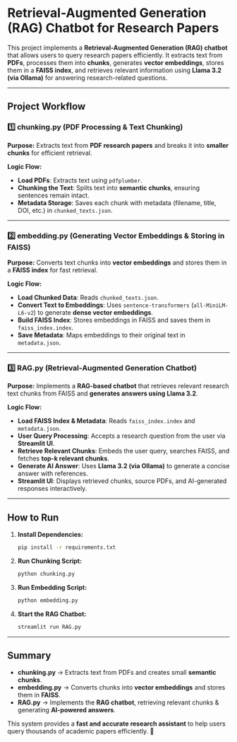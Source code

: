 # Retrieval-Augmented Generation (RAG) Chatbot for Research Papers

This project implements a **Retrieval-Augmented Generation (RAG) chatbot** that allows users to query research papers efficiently. It extracts text from **PDFs**, processes them into **chunks**, generates **vector embeddings**, stores them in a **FAISS index**, and retrieves relevant information using **Llama 3.2 (via Ollama)** for answering research-related questions.

---

## **Project Workflow**

### **1️⃣ chunking.py (PDF Processing & Text Chunking)**

**Purpose:** Extracts text from **PDF research papers** and breaks it into **smaller chunks** for efficient retrieval.

**Logic Flow:**

- **Load PDFs**: Extracts text using `pdfplumber`.
- **Chunking the Text**: Splits text into **semantic chunks**, ensuring sentences remain intact.
- **Metadata Storage**: Saves each chunk with metadata (filename, title, DOI, etc.) in `chunked_texts.json`.

---

### **2️⃣ embedding.py (Generating Vector Embeddings & Storing in FAISS)**

**Purpose:** Converts text chunks into **vector embeddings** and stores them in a **FAISS index** for fast retrieval.

**Logic Flow:**

- **Load Chunked Data**: Reads `chunked_texts.json`.
- **Convert Text to Embeddings**: Uses `sentence-transformers` (`all-MiniLM-L6-v2`) to generate **dense vector embeddings**.
- **Build FAISS Index**: Stores embeddings in FAISS and saves them in `faiss_index.index`.
- **Save Metadata**: Maps embeddings to their original text in `metadata.json`.

---

### **3️⃣ RAG.py (Retrieval-Augmented Generation Chatbot)**

**Purpose:** Implements a **RAG-based chatbot** that retrieves relevant research text chunks from FAISS and **generates answers using Llama 3.2**.

**Logic Flow:**

- **Load FAISS Index & Metadata**: Reads `faiss_index.index` and `metadata.json`.
- **User Query Processing**: Accepts a research question from the user via **Streamlit UI**.
- **Retrieve Relevant Chunks**: Embeds the user query, searches FAISS, and fetches **top-k relevant chunks**.
- **Generate AI Answer**: Uses **Llama 3.2 (via Ollama)** to generate a concise answer with references.
- **Streamlit UI**: Displays retrieved chunks, source PDFs, and AI-generated responses interactively.

---

## **How to Run**

1. **Install Dependencies:**

   ```bash
   pip install -r requirements.txt
   ```

2. **Run Chunking Script:**

   ```bash
   python chunking.py
   ```

3. **Run Embedding Script:**

   ```bash
   python embedding.py
   ```

4. **Start the RAG Chatbot:**
   ```bash
   streamlit run RAG.py
   ```

---

## **Summary**

- **chunking.py** → Extracts text from PDFs and creates small **semantic chunks**.
- **embedding.py** → Converts chunks into **vector embeddings** and stores them in **FAISS**.
- **RAG.py** → Implements the **RAG chatbot**, retrieving relevant chunks & generating **AI-powered answers**.

This system provides a **fast and accurate research assistant** to help users query thousands of academic papers efficiently. 🚀

